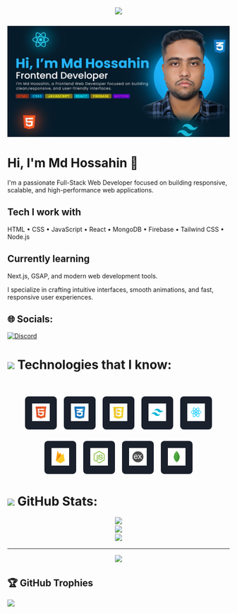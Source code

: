 <h1 align="center">
  <a href="https://git.io/typing-svg">
    <img src="https://readme-typing-svg.herokuapp.com/?lines=Hello,+There!+👋;This+is+Md+Hossahin....;Nice+to+meet+you!&center=true&size=30">
  </a>
</h1>

![Github Banner](https://github.com/Hossahin/Hossahin/blob/main/Photo/GithubBanner.png)

# Hi, I'm Md Hossahin 👋

I'm a passionate Full-Stack Web Developer focused on building responsive, scalable, and high-performance web applications.

## Tech I work with

HTML • CSS • JavaScript • React • MongoDB • Firebase • Tailwind CSS • Node.js

## Currently learning

Next.js, GSAP, and modern web development tools.

I specialize in crafting intuitive interfaces, smooth animations, and fast, responsive user experiences.

## 🌐 Socials:

[![Discord](https://img.shields.io/badge/Discord-%237289DA.svg?logo=discord&logoColor=white)](https://discord.gg/https://discord.gg/EAqAx6uwXm)

# <img src="https://media2.giphy.com/media/QssGEmpkyEOhBCb7e1/giphy.gif?cid=ecf05e47a0n3gi1bfqntqmob8g9aid1oyj2wr3ds3mg700bl&rid=giphy.gif" width="32"> Technologies that I know:

<br>
<p align="center">
  <span style="display: inline-block; padding: 16px; background-color: #1a202c; border-radius: 8px; margin: 6px;">
    <img src="https://github.com/Hossahin/Hossahin/blob/main/Photo/Stack/HTML.png" style="height: 40px;" />
  </span>
  <span style="display: inline-block; padding: 16px; background-color: #1a202c; border-radius: 8px; margin: 6px;">
    <img src="https://github.com/Hossahin/Hossahin/blob/main/Photo/Stack/CSS.png" style="height: 40px;" />
  </span>
  <span style="display: inline-block; padding: 16px; background-color: #1a202c; border-radius: 8px; margin: 6px;">
    <img src="https://github.com/Hossahin/Hossahin/blob/main/Photo/Stack/JavaScript.png" style="height: 40px;" />
  </span>
  <span style="display: inline-block; padding: 16px; background-color: #1a202c; border-radius: 8px; margin: 6px;">
    <img src="https://github.com/Hossahin/Hossahin/blob/main/Photo/Stack/TailwindCSS.png" style="height: 40px;" />
  </span>
  <span style="display: inline-block; padding: 16px; background-color: #1a202c; border-radius: 8px; margin: 6px;">
    <img src="https://github.com/Hossahin/Hossahin/blob/main/Photo/Stack/React.png" style="height: 40px;" />
  </span>
</p>

<p align="center">
  <span style="display: inline-block; padding: 16px; background-color: #1a202c; border-radius: 8px; margin: 6px;">
    <img src="https://github.com/Hossahin/Hossahin/blob/main/Photo/Stack/Firebase.png" style="height: 40px;" />
  </span>
  <span style="display: inline-block; padding: 16px; background-color: #1a202c; border-radius: 8px; margin: 6px;">
    <img src="https://github.com/Hossahin/Hossahin/blob/main/Photo/Stack/NodeJs.png" style="height: 40px;" />
  </span>
  <span style="display: inline-block; padding: 16px; background-color: #1a202c; border-radius: 8px; margin: 6px;">
    <img src="https://github.com/Hossahin/Hossahin/blob/main/Photo/Stack/ExpressJs.png" style="height: 40px;" />
  </span>
  <span style="display: inline-block; padding: 16px; background-color: #1a202c; border-radius: 8px; margin: 6px;">
    <img src="https://github.com/Hossahin/Hossahin/blob/main/Photo/Stack/MongoDB.png" style="height: 40px;" />
  </span>
</p>


# <img src="https://media.giphy.com/media/iY8CRBdQXODJSCERIr/giphy.gif" width="32"> GitHub Stats:

<p align="center">
  <img src="https://github-readme-stats.vercel.app/api?username=Hossahin&theme=transparent&hide_border=true&include_all_commits=false&count_private=false" /><br/>
  <img src="https://nirzak-streak-stats.vercel.app/?user=Hossahin&theme=transparent&hide_border=true" /><br/>
  <img src="https://github-readme-stats.vercel.app/api/top-langs/?username=Hossahin&theme=transparent&hide_border=true&include_all_commits=false&count_private=false&layout=compact" />
</p>

---

<p align="center">
  <a href="https://visitcount.itsvg.in"><img src="https://visitcount.itsvg.in/api?id=Hossahin&icon=0&color=0" /></a>
</p>

## 🏆 GitHub Trophies

![](https://github-profile-trophy.vercel.app/?username=Hossahin&theme=radical&no-frame=false&no-bg=false&margin-w=4)
